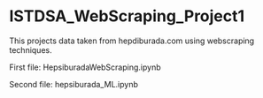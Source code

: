 # ISTDSA_WebScraping_Project1

This projects data taken from hepdiburada.com using webscraping techniques. 

First file: HepsiburadaWebScraping.ipynb

Second file: hepsiburada_ML.ipynb

